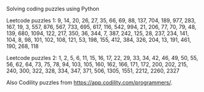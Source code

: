 Solving coding puzzles using Python 


Leetcode puzzles 1: 9, 14, 20, 26, 27, 35, 66, 69, 88, 137, 704, 189, 977, 283, 167, 19, 3, 557, 876, 567, 733, 695, 617, 116, 542, 994, 21, 206, 77, 70, 79, 48, 139, 680, 1094, 122, 217, 350, 36, 344, 7, 387, 242, 125, 28, 237, 234, 141, 104, 8, 98, 101, 102, 108, 121, 53, 198, 155, 412, 384, 326, 204, 13, 191, 461, 190, 268, 118

Leetcode puzzles 2: 1, 2, 5, 6, 11, 15, 16, 17, 22, 29, 33, 34, 42, 46, 49, 50, 55, 56, 62, 64, 73, 75, 78, 94, 103, 105, 160, 162, 166, 171, 172, 200, 202, 215, 240, 300, 322, 328, 334, 347, 371, 506, 1305, 1551, 2212, 2260, 2327

Also Codility puzzles from https://app.codility.com/programmers/.
